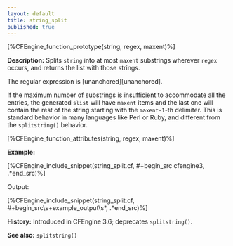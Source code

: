 ```yaml
---
layout: default
title: string_split
published: true
---
```


[%CFEngine_function_prototype(string, regex, maxent)%]

**Description:** Splits `string` into at most `maxent` substrings wherever
`regex` occurs, and  returns the list with those strings.

The regular expression is [unanchored][unanchored].

If the maximum number of substrings is insufficient to accommodate all
the entries, the generated `slist` will have `maxent` items and the
last one will contain the rest of the string starting with the
`maxent-1`-th delimiter.  This is standard behavior in many languages
like Perl or Ruby, and different from the `splitstring()` behavior.

[%CFEngine_function_attributes(string, regex, maxent)%]

**Example:**

[%CFEngine_include_snippet(string_split.cf, #\+begin_src cfengine3, .*end_src)%]

Output:

[%CFEngine_include_snippet(string_split.cf, #\+begin_src\s+example_output\s*, .*end_src)%]

**History:** Introduced in CFEngine 3.6; deprecates `splitstring()`.

**See also:** `splitstring()`
